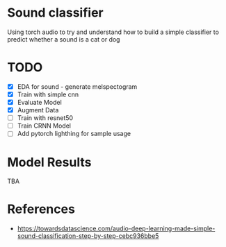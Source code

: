 # Sound classifier
Using torch audio to try and understand how to build a simple classifier to predict whether a sound is a cat or dog

# TODO
- [x] EDA for sound - generate melspectogram
- [x] Train with simple cnn
- [x] Evaluate Model
- [x] Augment Data
- [ ] Train with resnet50
- [ ] Train CRNN Model
- [ ] Add pytorch lighthing for sample usage

# Model Results
TBA

# References
- https://towardsdatascience.com/audio-deep-learning-made-simple-sound-classification-step-by-step-cebc936bbe5